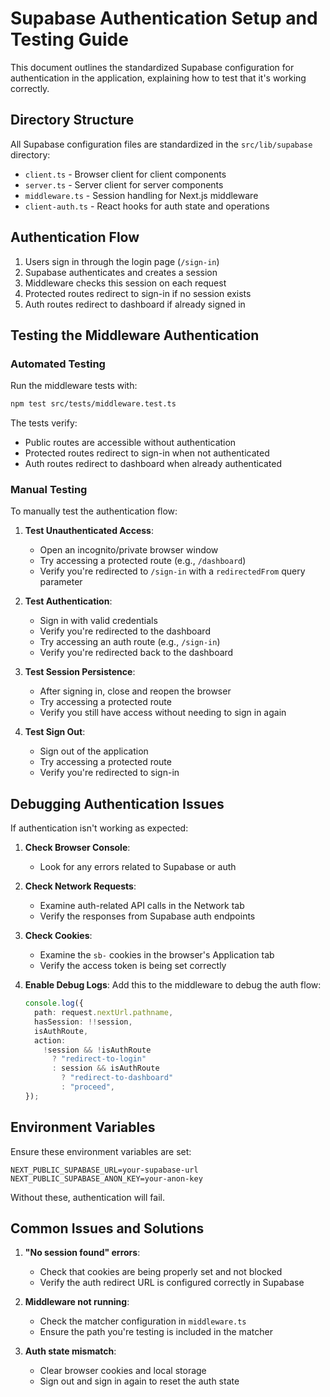 # Supabase Authentication Setup and Testing Guide

This document outlines the standardized Supabase configuration for authentication in the application, explaining how to test that it's working correctly.

## Directory Structure

All Supabase configuration files are standardized in the `src/lib/supabase` directory:

- `client.ts` - Browser client for client components
- `server.ts` - Server client for server components
- `middleware.ts` - Session handling for Next.js middleware
- `client-auth.ts` - React hooks for auth state and operations

## Authentication Flow

1. Users sign in through the login page (`/sign-in`)
2. Supabase authenticates and creates a session
3. Middleware checks this session on each request
4. Protected routes redirect to sign-in if no session exists
5. Auth routes redirect to dashboard if already signed in

## Testing the Middleware Authentication

### Automated Testing

Run the middleware tests with:

```bash
npm test src/tests/middleware.test.ts
```

The tests verify:

- Public routes are accessible without authentication
- Protected routes redirect to sign-in when not authenticated
- Auth routes redirect to dashboard when already authenticated

### Manual Testing

To manually test the authentication flow:

1. **Test Unauthenticated Access**:

   - Open an incognito/private browser window
   - Try accessing a protected route (e.g., `/dashboard`)
   - Verify you're redirected to `/sign-in` with a `redirectedFrom` query parameter

2. **Test Authentication**:

   - Sign in with valid credentials
   - Verify you're redirected to the dashboard
   - Try accessing an auth route (e.g., `/sign-in`)
   - Verify you're redirected back to the dashboard

3. **Test Session Persistence**:

   - After signing in, close and reopen the browser
   - Try accessing a protected route
   - Verify you still have access without needing to sign in again

4. **Test Sign Out**:
   - Sign out of the application
   - Try accessing a protected route
   - Verify you're redirected to sign-in

## Debugging Authentication Issues

If authentication isn't working as expected:

1. **Check Browser Console**:

   - Look for any errors related to Supabase or auth

2. **Check Network Requests**:

   - Examine auth-related API calls in the Network tab
   - Verify the responses from Supabase auth endpoints

3. **Check Cookies**:

   - Examine the `sb-` cookies in the browser's Application tab
   - Verify the access token is being set correctly

4. **Enable Debug Logs**:
   Add this to the middleware to debug the auth flow:

   ```typescript
   console.log({
     path: request.nextUrl.pathname,
     hasSession: !!session,
     isAuthRoute,
     action:
       !session && !isAuthRoute
         ? "redirect-to-login"
         : session && isAuthRoute
           ? "redirect-to-dashboard"
           : "proceed",
   });
   ```

## Environment Variables

Ensure these environment variables are set:

```
NEXT_PUBLIC_SUPABASE_URL=your-supabase-url
NEXT_PUBLIC_SUPABASE_ANON_KEY=your-anon-key
```

Without these, authentication will fail.

## Common Issues and Solutions

1. **"No session found" errors**:

   - Check that cookies are being properly set and not blocked
   - Verify the auth redirect URL is configured correctly in Supabase

2. **Middleware not running**:

   - Check the matcher configuration in `middleware.ts`
   - Ensure the path you're testing is included in the matcher

3. **Auth state mismatch**:
   - Clear browser cookies and local storage
   - Sign out and sign in again to reset the auth state
